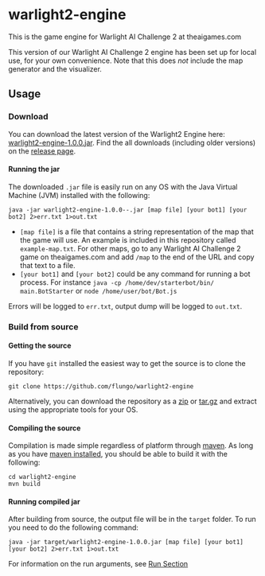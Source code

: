 warlight2-engine
================

This is the game engine for Warlight AI Challenge 2 at theaigames.com

This version of our Warlight AI Challenge 2 engine has been set up for local use, for your own convenience. Note that this does *not* include the map generator and the visualizer.

Usage
-----

### Download

You can download the latest version of the Warlight2 Engine here: [warlight2-engine-1.0.0.jar](https://github.com/flungo/warlight2-engine/releases/download/v1.0.0/warlight2-engine-1.0.0.jar). Find the all downloads (including older versions) on the [release page](https://github.com/flungo/warlight2-engine/releases).

#### Running the jar

The downloaded `.jar` file is easily run on any OS with the Java Virtual Machine (JVM) installed with the following:

```
java -jar warlight2-engine-1.0.0--.jar [map file] [your bot1] [your bot2] 2>err.txt 1>out.txt
```

-	`[map file]` is a file that contains a string representation of the map that the game will use. An example is included in this repository called `example-map.txt`. For other maps, go to any Warlight AI Challenge 2 game on theaigames.com and add `/map` to the end of the URL and copy that text to a file.
-	`[your bot1]` and `[your bot2]` could be any command for running a bot process. For instance `java -cp /home/dev/starterbot/bin/ main.BotStarter` or `node /home/user/bot/Bot.js`

Errors will be logged to `err.txt`, output dump will be logged to `out.txt`.

### Build from source

#### Getting the source

If you have `git` installed the easiest way to get the source is to clone the repository:

```
git clone https://github.com/flungo/warlight2-engine
```

Alternatively, you can download the repository as a [zip](https://github.com/flungo/warlight2-engine/archive/master.zip) or [tar.gz](https://github.com/flungo/warlight2-engine/archive/master.tar.gz) and extract using the appropriate tools for your OS.

#### Compiling the source

Compilation is made simple regardless of platform through [maven](https://maven.apache.org). As long as you have [maven installed](https://maven.apache.org/download.cgi), you should be able to build it with the following:

```
cd warlight2-engine
mvn build
```

#### Running compiled jar

After building from source, the output file will be in the `target` folder. To run you need to do the following command:

```
java -jar target/warlight2-engine-1.0.0.jar [map file] [your bot1] [your bot2] 2>err.txt 1>out.txt
```

For information on the run arguments, see [Run Section](#running-the-jar)
